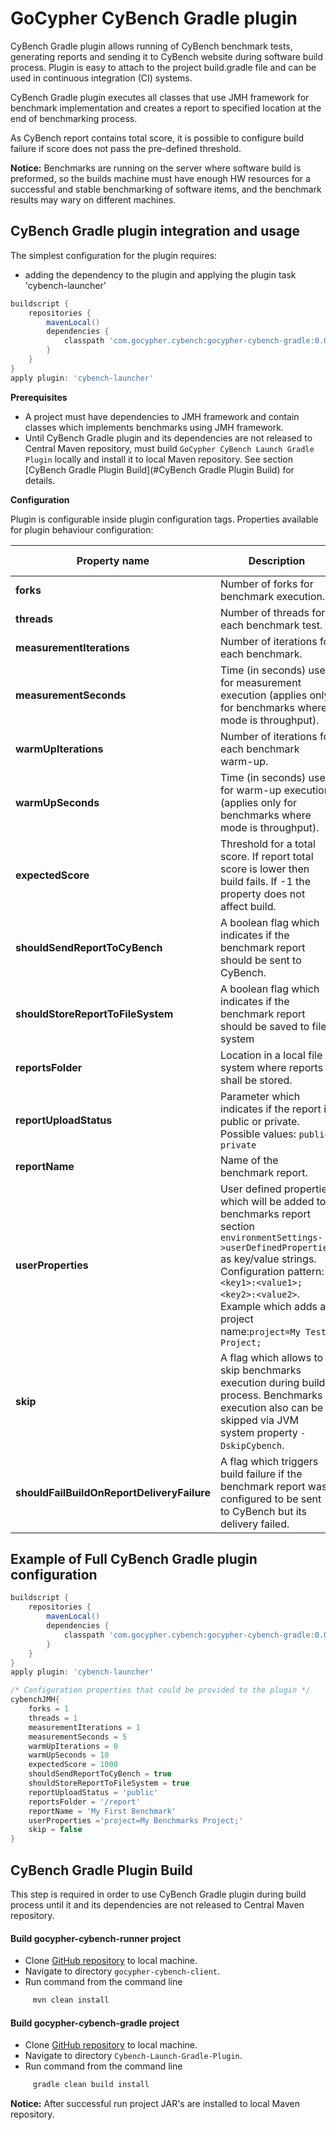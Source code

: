 # GoCypher CyBench Gradle plugin

CyBench Gradle plugin allows running of CyBench benchmark tests, generating reports and sending it to CyBench website during software build process. Plugin is easy to attach to the project build.gradle file and can be used in continuous integration (CI) systems. 

CyBench Gradle plugin executes all classes that use JMH framework for benchmark implementation and creates a report to specified location at the end of benchmarking process. 

As CyBench report contains total score, it is possible to configure build failure if score does not pass the pre-defined threshold.

<b>Notice:</b> Benchmarks are running on the server where software build is preformed, so the builds machine must have enough HW resources for a successful and stable benchmarking of software items, and the benchmark results may wary on different machines.  


## CyBench Gradle plugin integration and usage

The simplest configuration for the plugin requires:
* adding the dependency to the plugin and applying the plugin task 'cybench-launcher'

```build.gradle
buildscript {
    repositories {
        mavenLocal()
        dependencies {
            classpath 'com.gocypher.cybench:gocypher-cybench-gradle:0.0.1'
        }
    }
}
apply plugin: 'cybench-launcher'
```

**Prerequisites**
* A project must have dependencies to JMH framework and contain classes which implements benchmarks using JMH framework.
* Until CyBench Gradle plugin and its dependencies are not released to Central Maven repository, must build `GoCypher CyBench Launch Gradle Plugin` locally and install it to local Maven repository. See section [CyBench Gradle Plugin Build](#CyBench Gradle Plugin Build) for details.

**Configuration**

Plugin is configurable inside plugin configuration tags. Properties available for plugin behaviour configuration:

| Property name        | Description           | Default value  |
| ------------- |-------------| -----:|
| **forks**      | Number of forks for benchmark execution. |1 |
| **threads**      | Number of threads for each benchmark test.      |  1 |
| **measurementIterations**| Number of iterations for each benchmark.      |    5 |
| **measurementSeconds**| Time (in seconds) used for measurement execution (applies only for benchmarks where mode is throughput).     |    10 |
| **warmUpIterations**| Number of iterations for each benchmark warm-up.      |    3 |
| **warmUpSeconds**| Time (in seconds) used for warm-up execution (applies only for benchmarks where mode is throughput).     |    5 |
| **expectedScore**| Threshold for a total score. If report total score is lower then build fails. If -1 the property does not affect build.  |    -1 |
| **shouldSendReportToCyBench**| A boolean flag which indicates if the benchmark report should be sent to CyBench.  |    false |
| **shouldStoreReportToFileSystem** | A boolean flag which indicates if the benchmark report should be saved to file system | true |
| **reportsFolder**| Location in a local file system where reports shall be stored.  |    Current execution directory. |
| **reportUploadStatus**| Parameter which indicates if the report is public or private. Possible values: `public`, `private`  |   public  |
| **reportName**| Name of the benchmark report. |   CyBench Report  |
| **userProperties**| User defined properties which will be added to benchmarks report section `environmentSettings->userDefinedProperties` as key/value strings. Configuration pattern:`<key1>:<value1>;<key2>:<value2>`. Example which adds a project name:`project=My Test Project;` |   -  |
| **skip**| A flag which allows to skip benchmarks execution during build process. Benchmarks execution also can be skipped via JVM system property `-DskipCybench`. |   false  |
| **shouldFailBuildOnReportDeliveryFailure**| A flag which triggers build failure if the benchmark report was configured to be sent to CyBench but its delivery failed. |   false 

## Example of Full CyBench Gradle plugin configuration

```build.gradle
buildscript {
    repositories {
        mavenLocal()
        dependencies {
            classpath 'com.gocypher.cybench:gocypher-cybench-gradle:0.0.1'
        }
    }
}
apply plugin: 'cybench-launcher'

/* Configuration properties that could be provided to the plugin */
cybenchJMH{
    forks = 1
    threads = 1
    measurementIterations = 1
    measurementSeconds = 5
    warmUpIterations = 0
    warmUpSeconds = 10
    expectedScore = 1000
    shouldSendReportToCyBench = true
    shouldStoreReportToFileSystem = true
    reportUploadStatus = 'public'
    reportsFolder = '/report'
    reportName = 'My First Benchmark'
    userProperties ='project=My Benchmarks Project;'
    skip = false
}
```

## CyBench Gradle Plugin Build

This step is required in order to use CyBench Gradle plugin during build process until it and its dependencies are not released to Central Maven repository.

#### Build gocypher-cybench-runner project

* Clone [GitHub repository](https://github.com/K2NIO/gocypher-cybench-java) to local machine.
* Navigate to directory `gocypher-cybench-client`.
* Run command from the command line 
```sh
     mvn clean install
```

#### Build  gocypher-cybench-gradle project

* Clone [GitHub repository](https://github.com/K2NIO/gocypher-cybench-gradle) to local machine.
* Navigate to directory `Cybench-Launch-Gradle-Plugin`.
* Run command from the command line 
```sh
     gradle clean build install
```
<b>Notice:</b> After successful run project JAR's are installed to local Maven repository.